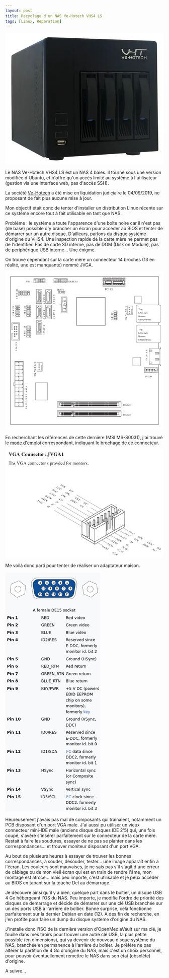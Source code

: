 ```yaml
---
layout: post
title: Recyclage d'un NAS Ve-Hotech VHS4 LS
tags: [Linux, Reparation]
---
```


![VHS4](/images/vhs4.png "VHS4")

Le NAS Ve-Hotech VHS4 LS est un NAS 4 baies. Il tourne sous une version modifiée d'Ubuntu, et n'offre qu'un accès limité au système à l'utilisateur (gestion via une interface web, pas d'accès SSH).

La société [Ve-Hotech](https://fr.wikipedia.org/wiki/Ve-hotech) a été mise en liquidation judiciaire le 04/09/2019, ne proposant de fait plus aucune mise à jour.

Mon objectif était donc de tenter d'installer un distribution Linux récente sur ce système encore tout à fait utilisable en tant que NAS.

Probléme : le système a toute l'apparence d'une boîte noire car il n'est pas (de base) possible d'y brancher un écran pour accéder au BIOS et tenter de démarrer sur un autre disque. D'ailleurs, parlons du disque système d'origine du VHS4. Une inspection rapide de la carte mère ne permet pas de l'identifier. Pas de carte SD interne, pas de DOM (Disk on Module), pas de periphérique USB interne... Une énigme.

On trouve cependant sur la carte mère un connecteur 14 broches (13 en réalité, une est manquante) nommé JVGA.

![VHS4-Board](/images/vhs4-board.png "VHS4-Board")

En recherchant les références de cette dernière (MSI MS-S0031), j'ai trouvé le [mode d'emploi](https://www.manualsdir.com/manuals/467282/msi-ms-s0031.html) correspondant, indiquant le brochage de ce connecteur.

![VHS4-JVGA](/images/vhs4-jvga.png "VHS4-JVGA")

Me voilà donc parti pour tenter de réaliser un adaptateur maison.

![VHS4-VGA](/images/vhs4-vga.png "VHS4-JVGA")

Heureusement j'avais pas mal de composants qui trainaient, notamment un PCB disposant d'un port VGA male. J'ai aussi pu utiliser un vieux connecteur mini-IDE male (anciens disque disques IDE 2'5) qui, une fois coupé, s'avère s'insérer parfaitement sur le connecteur de la carte mère. Restait à faire les soudures, essayer de ne pas se planter dans les correspondances... et trouver moniteur disposant d'un port VGA.

Au bout de plusieurs heures à essayer de trouver les bonnes correspondances, à souder, désouder, tester... une image apparaît enfin à l'écran. Les couleurs sont mauvaises, je ne sais pas s'il s'agit d'une erreur de câblage ou de mon vieil écran qui est en train de rendre l'âme, mon montage est atroce... mais peu importe, c'est utilisable et je peux accéder au BIOS en tapant sur la touche Del au démarrage.

Je découvre ainsi qu'il y a bien, quelque part dans le boîtier, un disque USB 4 Go hébergeant l'OS du NAS. Peu importe, je modifie l'ordre de priorité des disques de demarrage et décide de démarrer sur une clé USB branchée sur un des ports USB à l'arrière de boîtier. Bonne surprise, celà fonctionne parfaitement sur la dernier Debian en date (12). A des fin de recherche, en j'en profite pour faire un dump du disque système d'origine du NAS.

J'installe donc l'ISO de la dernière version d'OpenMediaVault sur ma clé, je fouille dans mes tiroirs pour trouver une autre clé USB, la plus petite possible (en dimensions), qui va devenir de nouveau disque système du NAS, branchée en permanence à l'arrière du boîtier. Je préfère ne pas altérer la partition de 4 Go d'origine du NAS, mais c'est un choix personnel, pour pouvoir éventuellement remettre le NAS dans son état (obsolète) d'origine.

A suivre...
